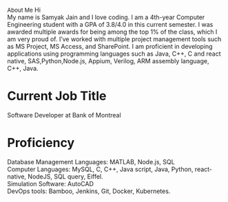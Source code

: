 <font size="2">About Me</font>
Hi \
My name is Samyak Jain and I love coding. I am a 4th-year Computer Engineering student with a GPA of 3.8/4.0 in this current semester. I was awarded multiple awards for being among the top 1% of the class, which I am very proud of. I’ve worked with multiple project management tools such as MS Project, MS Access, and SharePoint. I am proficient in developing applications using programming languages such as Java, C++, C and react native, SAS,Python,Node.js, Appium, Verilog, ARM assembly language, C++, Java.
# Current Job Title
Software Developer at Bank of Montreal
# Proficiency
Database Management Languages: MATLAB, Node.js, SQL\
Computer Languages: MySQL, C, C++, Java script, Java, Python, react-native, NodeJS, SQL query, Eiffel.\
Simulation Software: AutoCAD\
DevOps tools: Bamboo, Jenkins, Git, Docker, Kubernetes.


